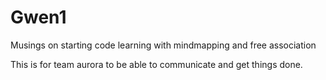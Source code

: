 # Gwen1
Musings on starting code learning with mindmapping and free association

This is for team aurora to be able to communicate and get things done.

